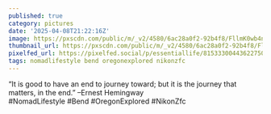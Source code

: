 ```yaml
---
published: true
category: pictures
date: '2025-04-08T21:22:16Z'
image: https://pxscdn.com/public/m/_v2/4580/6ac28a0f2-92b4f8/FllmK0wb4npE/FyZvKXoeJzv2huVEl1d13W946EjubDGp9bLeWpId.jpg
thumbnail_url: https://pxscdn.com/public/m/_v2/4580/6ac28a0f2-92b4f8/FllmK0wb4npE/FyZvKXoeJzv2huVEl1d13W946EjubDGp9bLeWpId_thumb.jpg
pixelfed_url: https://pixelfed.social/p/essentiallife/815333004436227508
tags: nomadlifestyle bend oregonexplored nikonzfc
---
```


“It is good to have an end to journey toward; but it is the journey that matters, in the end.” –Ernest Hemingway  
#NomadLifestyle #Bend #OregonExplored #NikonZfc